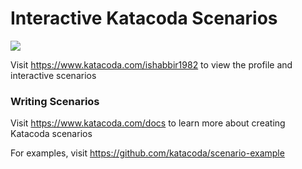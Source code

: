 # Interactive Katacoda Scenarios

[![](http://shields.katacoda.com/katacoda/ishabbir1982/count.svg)](https://www.katacoda.com/ishabbir1982 "Get your profile on Katacoda.com")

Visit https://www.katacoda.com/ishabbir1982 to view the profile and interactive scenarios

### Writing Scenarios
Visit https://www.katacoda.com/docs to learn more about creating Katacoda scenarios

For examples, visit https://github.com/katacoda/scenario-example
